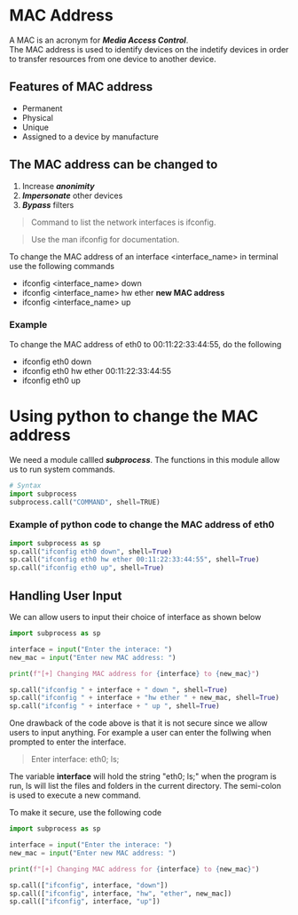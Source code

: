 # MAC Address
A MAC is an acronym for ***Media Access Control***.   
The MAC address is used to identify devices on the indetify devices in order to transfer resources from one device to another device.

## Features of MAC address
- Permanent
- Physical
- Unique
- Assigned to a device by manufacture 

## The MAC address can be changed to
1. Increase ***anonimity***
2. ***Impersonate*** other devices
3. ***Bypass*** filters

> Command to list the network interfaces is ifconfig.

> Use the man ifconfig for documentation.

To change the MAC address of an interface <interface_name> in terminal use the following commands
- ifconfig <interface_name> down
- ifconfig <interface_name> hw ether **new MAC address**
- ifconfig <interface_name> up

### Example
To change the MAC address of eth0 to 00:11:22:33:44:55, do the following
- ifconfig eth0 down
- ifconfig eth0 hw ether 00:11:22:33:44:55
- ifconfig eth0 up

# Using python to change the MAC address
We need a module callled ***subprocess***. The functions in this module allow us to run system commands. 
```python
# Syntax
import subprocess
subprocess.call("COMMAND", shell=TRUE)
```

### Example of python code to change the MAC address of eth0
```python
import subprocess as sp
sp.call("ifconfig eth0 down", shell=True)
sp.call("ifconfig eth0 hw ether 00:11:22:33:44:55", shell=True)
sp.call("ifconfig eth0 up", shell=True)
```

## Handling User Input
We can allow users to input their choice of interface as shown below
```python
import subprocess as sp

interface = input("Enter the interace: ")
new_mac = input("Enter new MAC address: ")

print(f"[+] Changing MAC address for {interface} to {new_mac}")

sp.call("ifconfig " + interface + " down ", shell=True)
sp.call("ifconfig " + interface + "hw ether " + new_mac, shell=True)
sp.call("ifconfig " + interface + " up ", shell=True)
```

One drawback of the code above is that it is not secure since we allow users to input anything.  For example a user can enter the follwing when prompted to enter the interface.
> Enter interface: eth0; ls;

The variable **interface** will hold the string "eth0; ls;" when the program is run, ls will list the files and folders in the current directory. The semi-colon is used to execute a new command.

To make it secure, use the following code
```python
import subprocess as sp

interface = input("Enter the interace: ")
new_mac = input("Enter new MAC address: ")

print(f"[+] Changing MAC address for {interface} to {new_mac}")

sp.call(["ifconfig", interface, "down"])
sp.call(["ifconfig", interface, "hw", "ether", new_mac])
sp.call(["ifconfig", interface, "up"])
```